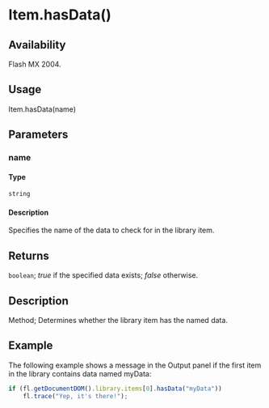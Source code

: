 # Item.hasData()

## Availability

Flash MX 2004.

## Usage

Item.hasData(name)

## Parameters

### **name**

#### Type

```typescript
string
```

#### Description

Specifies the name of the data to check for in the library item.

## Returns

`boolean`; *true* if the specified data exists; *false* otherwise.

## Description

Method; Determines whether the library item has the named data.

## Example

The following example shows a message in the Output panel if the first item in the library contains data named myData:

```javascript
if (fl.getDocumentDOM().library.items[0].hasData("myData"))
    fl.trace("Yep, it's there!");
```
